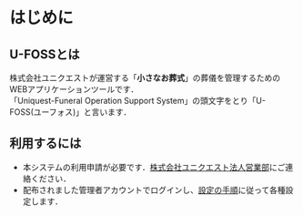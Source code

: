 # はじめに

## U-FOSSとは
株式会社ユニクエストが運営する「**小さなお葬式**」の葬儀を管理するためのWEBアプリケーションツールです．  
「Uniquest-Funeral Operation Support System」の頭文字をとり「U-FOSS(ユーフォス)」と言います．

## 利用するには

  - 本システムの利用申請が必要です．[株式会社ユニクエスト法人営業部](./contact/)にご連絡ください．
  - 配布されました管理者アカウントでログインし、[設定の手順](./setting/)に従って各種設定します．
